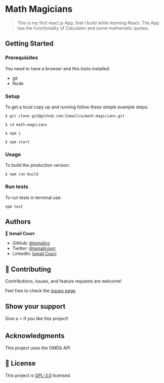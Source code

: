 # Math Magicians

> This is my first react.js App, that I build while learning React. The App has the functionality of Calculator and some mathematic quotes.

## Getting Started
### Prerequisites

You need to have a browser and this tools installed:

- git
- Node

### Setup

To get a local copy up and running follow these simple example steps:

```
$ git clone git@github.com:Ismailco/math-magicians.git

```
```
$ cd math-magicians
```

```
$ npm i
```

```
$ npm start
```

### Usage

To build the production version:

```
$ npm run build
```

### Run tests

To run tests in terminal use:

```
npm test
```

## Authors

👤 **Ismail Courr**

- GitHub: [@ismailco](https://github.com/ismailco)
- Twitter: [@ismailcourr](https://twitter.com/ismailcourr)
- LinkedIn: [Ismail Courr](https://linkedin.com/in/ismailcourr)

## 🤝 Contributing

Contributions, issues, and feature requests are welcome!

Feel free to check the [issues page](../../issues/).

## Show your support

Give a ⭐️ if you like this project!

## Acknowledgments

This project uses the OMDb API

## 📝 License

This project is [GPL-3.0](./LICENSE) licensed.